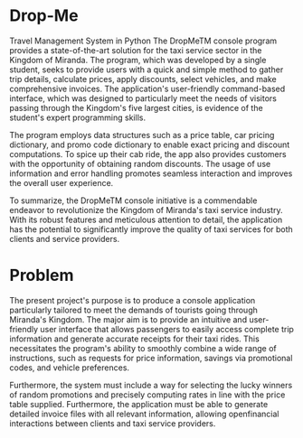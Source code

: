 # Drop-Me
Travel Management System in Python
The DropMeTM console program provides a state-of-the-art solution for the taxi service sector in the Kingdom of Miranda. The program, which was developed by a single student, seeks to provide users with a quick and simple method to gather trip details, calculate prices, apply discounts, select vehicles, and make comprehensive invoices. The application's user-friendly command-based interface, which was designed to particularly meet the needs of visitors passing through the
Kingdom's five largest cities, is evidence of the student's expert programming skills.

The program employs data structures such as a price table, car pricing dictionary, and promo code dictionary to enable exact pricing and discount computations. To spice up their cab ride, the app also provides customers with the opportunity of obtaining random discounts. The usage of use information and error handling promotes seamless interaction and improves the overall user
experience.

To summarize, the DropMeTM console initiative is a commendable endeavor to revolutionize the Kingdom of Miranda's taxi service industry. With its robust features and meticulous attention to detail, the application has the potential to significantly improve the quality of taxi services for both
clients and service providers.

# Problem
The present project's purpose is to produce a console application particularly tailored to meet the demands of tourists going through Miranda's Kingdom. The major aim is to provide an intuitive and user-friendly user interface that allows passengers to easily access complete trip information and generate accurate receipts for their taxi rides. This necessitates the program's ability to smoothly combine a wide range of instructions, such as requests for price information, savings via promotional codes, and vehicle preferences. 

Furthermore, the system must include a way for selecting the lucky winners of random promotions and precisely computing rates in line with the price table supplied. Furthermore, the application must be able to generate detailed invoice files with all relevant information, allowing openfinancial interactions between clients and taxi service providers.
